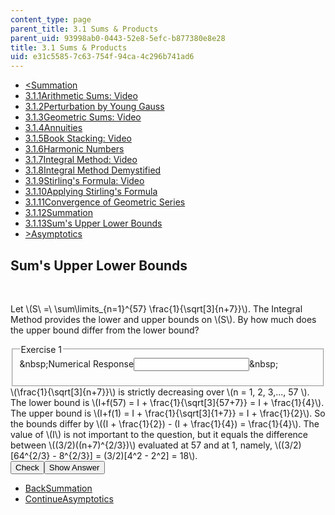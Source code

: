 ```yaml
---
content_type: page
parent_title: 3.1 Sums & Products
parent_uid: 93998ab0-0443-52e8-5efc-b877380e8e28
title: 3.1 Sums & Products
uid: e31c5585-7c63-754f-94ca-4c296b741ad6
---
```

<ul class="navigation pagination"><li id="top_bck_btn"><a href='/courses/electrical-engineering-and-computer-science/6-042j-mathematics-for-computer-science-spring-2015/counting/tp8-2/vertical-a64ff304ccd5';><<span>Summation</span></a></li><li id="flp_btn_1" ><a href='/courses/electrical-engineering-and-computer-science/6-042j-mathematics-for-computer-science-spring-2015/counting/tp8-2'>3.1.1<span>Arithmetic Sums: Video</span></a></li><li id="flp_btn_2" ><a href='/courses/electrical-engineering-and-computer-science/6-042j-mathematics-for-computer-science-spring-2015/counting/tp8-2/vertical-56598c481e1a'>3.1.2<span>Perturbation by Young Gauss</span></a></li><li id="flp_btn_3" ><a href='/courses/electrical-engineering-and-computer-science/6-042j-mathematics-for-computer-science-spring-2015/counting/tp8-2/vertical-46a80f3884d6'>3.1.3<span>Geometric Sums: Video</span></a></li><li id="flp_btn_4" ><a href='/courses/electrical-engineering-and-computer-science/6-042j-mathematics-for-computer-science-spring-2015/counting/tp8-2/vertical-7019fdda010c'>3.1.4<span>Annuities</span></a></li><li id="flp_btn_5" ><a href='/courses/electrical-engineering-and-computer-science/6-042j-mathematics-for-computer-science-spring-2015/counting/tp8-2/vertical-d3f74a0ca5a8'>3.1.5<span>Book Stacking: Video</span></a></li><li id="flp_btn_6" ><a href='/courses/electrical-engineering-and-computer-science/6-042j-mathematics-for-computer-science-spring-2015/counting/tp8-2/vertical-c496866a2419'>3.1.6<span>Harmonic Numbers</span></a></li><li id="flp_btn_7" ><a href='/courses/electrical-engineering-and-computer-science/6-042j-mathematics-for-computer-science-spring-2015/counting/tp8-2/vertical-65e8069d3ac4'>3.1.7<span>Integral Method: Video</span></a></li><li id="flp_btn_8" ><a href='/courses/electrical-engineering-and-computer-science/6-042j-mathematics-for-computer-science-spring-2015/counting/tp8-2/vertical-efaab47d6b5a'>3.1.8<span>Integral Method Demystified</span></a></li><li id="flp_btn_9" ><a href='/courses/electrical-engineering-and-computer-science/6-042j-mathematics-for-computer-science-spring-2015/counting/tp8-2/vertical-356e14210c43'>3.1.9<span>Stirling's Formula: Video</span></a></li><li id="flp_btn_10" ><a href='/courses/electrical-engineering-and-computer-science/6-042j-mathematics-for-computer-science-spring-2015/counting/tp8-2/vertical-109177f07958'>3.1.10<span>Applying Stirling's Formula</span></a></li><li id="flp_btn_11" ><a href='/courses/electrical-engineering-and-computer-science/6-042j-mathematics-for-computer-science-spring-2015/counting/tp8-2/convergence-of-geometric-series'>3.1.11<span>Convergence of Geometric Series</span></a></li><li id="flp_btn_12" ><a href='/courses/electrical-engineering-and-computer-science/6-042j-mathematics-for-computer-science-spring-2015/counting/tp8-2/vertical-a64ff304ccd5'>3.1.12<span>Summation</span></a></li><li id="flp_btn_13" class="button_selected"><a href='/courses/electrical-engineering-and-computer-science/6-042j-mathematics-for-computer-science-spring-2015/counting/tp8-2/vertical-9f131aae203e'>3.1.13<span>Sum's Upper Lower Bounds</span></a></li><li id="top_continue_btn"><a href='/courses/electrical-engineering-and-computer-science/6-042j-mathematics-for-computer-science-spring-2015/counting/tp8-3';>><span>Asymptotics</span></a></li></ul><h2 class="subhead">Sum's Upper Lower Bounds</h2><div class="self_assessment">
<br display_name="Sum's Upper Lower Bounds" url_name="Sum_s_Upper_Lower_Bounds_1" />
<div id="Q1_div" class="problem_question"><p display_name="Sum's Upper Lower Bounds" url_name="Sum_s_Upper_Lower_Bounds_2">Let \(S\ =\ \sum\limits_{n=1}^{57} \frac{1}{\sqrt[3]{n+7}}\).  The Integral Method provides the lower and upper bounds on \(S\).  By how much does the upper bound differ from the lower bound?  
  </p><fieldset><legend class="visually-hidden">Exercise 1</legend><div class="choice"><label id="Q1_label"><span id="Q1_aria_status" tabindex="-1" class="visually-hidden">&amp;nbsp;</span><span class="visually-hidden">Numerical Response</span><input type="text" id="Q1_input" value="" onkeypress="numericTypedOrDropDownSelected(1)" class="problem_text_input"><input type="hidden" id="Q1_ans" value="0.25"><input type="hidden" id="Q1_tolerance" value=".001"><span id="Q1_normal_status" class="nostatus" aria-hidden="true">&amp;nbsp;</span></label></div><p id="S1_ans" tabindex="-1" class="problem_answer"></p></fieldset></div><div id="S1_div" class="problem_solution" tabindex="-1" display_name="Sum's Upper Lower Bounds" url_name="Sum_s_Upper_Lower_Bounds_4">
\(\frac{1}{\sqrt[3]{n+7}}\) is strictly decreasing over \(n = 1, 2, 3,..., 57 \).  The lower bound is \(I+f(57) = I + \frac{1}{\sqrt[3]{57+7}} = I + \frac{1}{4}\). The upper bound is \(I+f(1) = I + \frac{1}{\sqrt[3]{1+7}} = I + \frac{1}{2}\). So the bounds differ by \((I + \frac{1}{2}) - (I + \frac{1}{4}) = \frac{1}{4}\).  The value of \(I\) is not important to the question, but it equals the difference between \((3/2)((n+7)^{2/3})\) evaluated at 57 and at 1, namely, \((3/2)[64^{2/3} - 8^{2/3}] = (3/2)[4^2 - 2^2] = 18\).
  </div><div class="action"><button id="Q1_button" onclick="checkAnswer({1: 'numerical'})" class="problem_mo_button">Check</button><button id="Q1_button_show" onclick="showHideSolution({1: 'numerical'}, 1, [1])" class="problem_mo_button">Show Answer</button></div></div><ul class="navigation progress"><li id="bck_btn"><a href='/courses/electrical-engineering-and-computer-science/6-042j-mathematics-for-computer-science-spring-2015/counting/tp8-2/vertical-a64ff304ccd5';>Back<span>Summation</span></a></li><li id="continue_btn"><a href='/courses/electrical-engineering-and-computer-science/6-042j-mathematics-for-computer-science-spring-2015/counting/tp8-3';>Continue<span>Asymptotics</span></a></li></ul>